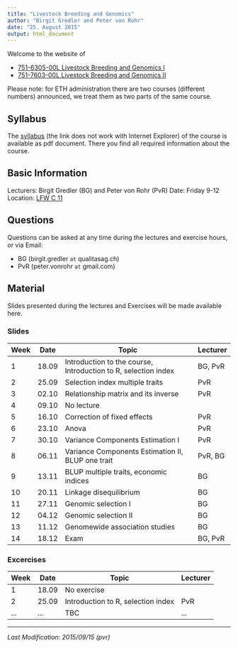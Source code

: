 ```yaml
---
title: "Livestock Breeding and Genomics"
author: "Birgit Gredler and Peter von Rohr"
date: "25. August 2015"
output: html_document
---
```


Welcome to the website of 

- [751-6305-00L Livestock Breeding and Genomics I](http://www.vvz.ethz.ch/Vorlesungsverzeichnis/lerneinheitPre.do?lerneinheitId=100995&semkez=2015W&lang=en)
- [751-7603-00L Livestock Breeding and Genomics II](http://www.vvz.ethz.ch/Vorlesungsverzeichnis/lerneinheitPre.do?lerneinheitId=100794&semkez=2015W&lang=en)

Please note: for ETH administration there are two courses (different numbers) announced, we treat them as two parts of the same course.


## Syllabus
The [syllabus](https://cloud.sagemath.com/projects/ff07bb15-dec7-4144-90de-60fcceb99853/files/LBG_Syllabus/pdf/LBG_Syllabus.pdf) (the link does not work with Internet Explorer) of the course is available as pdf document. There you find all required information about the course.


## Basic Information
Lecturers: Birgit Gredler (BG) and Peter von Rohr (PvR)
Date: Friday 9-12
Location: [LFW C 11](http://www.mapsearch.ethz.ch/map/map.do?gebaeudeMap=LFW&lang=en)


## Questions
Questions can be asked at any time during the lectures and exercise hours, or via Email: 

- BG (birgit.gredler `at` qualitasag.ch)
- PvR (peter.vonrohr `at` gmail.com)


## Material
Slides presented during the lectures and Exercises will be made available here.

### Slides

Week | Date  |  Topic                                                          |  Lecturer
-----|-------|-----------------------------------------------------------------|----------
1    | 18.09 | Introduction to the course, Introduction to R, selection index  |  BG, PvR
2    | 25.09 | Selection index multiple traits                                 |  PvR
3    | 02.10 | Relationship matrix and its inverse                             |  PvR
4    | 09.10 | No lecture                                                      |
5    | 16.10 | Correction of fixed effects                                     |  PvR
6    | 23.10 | Anova                                                           |  PvR
7    | 30.10 | Variance Components Estimation I                                |  PvR
8    | 06.11 | Variance Components Estimation II, BLUP one trait               |  PvR, BG
9    | 13.11 | BLUP multiple traits, economic indices                          |  BG
10   | 20.11 | Linkage disequilibrium                                          |  BG
11   | 27.11 | Genomic selection I                                             |  BG
12   | 04.12 | Genomic selection II                                            |  BG
13   | 11.12 | Genomewide association studies                                  |  BG
14   | 18.12 | Exam                                                            |  BG, PvR


### Excercises
Week | Date  |  Topic                                       |  Lecturer
-----|-------|----------------------------------------------|----------
1    | 18.09 | No exercise                                  |  
2    | 25.09 | Introduction to R, selection index           |  PvR
...  | ...   | TBC                                          |  ...


------

_Last Modification: 2015/09/15 (pvr)_


